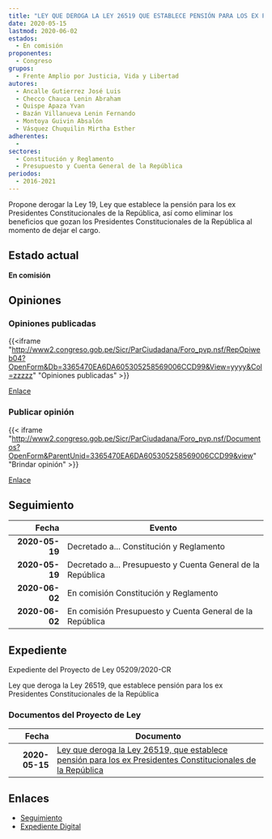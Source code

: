 ```yaml
---
title: "LEY QUE DEROGA LA LEY 26519 QUE ESTABLECE PENSIÓN PARA LOS EX PRESIDENTES CONSTITUCIONALES DE LA REPÚBLICA"
date: 2020-05-15
lastmod: 2020-06-02
estados: 
  - En comisión
proponentes: 
  - Congreso
grupos: 
  - Frente Amplio por Justicia, Vida y Libertad
autores: 
  - Ancalle Gutierrez José Luis
  - Checco Chauca Lenin Abraham
  - Quispe Apaza Yvan
  - Bazán Villanueva Lenin Fernando
  - Montoya Guivin Absalón
  - Vásquez Chuquilin Mirtha Esther
adherentes: 
  - 
sectores: 
  - Constitución y Reglamento
  - Presupuesto y Cuenta General de la República
periodos: 
  - 2016-2021
---
```


Propone derogar la Ley 19, Ley que establece la pensión para los ex Presidentes Constitucionales de la República, así como eliminar los beneficios que gozan los Presidentes Constitucionales de la República al momento de dejar el cargo.


## Estado actual

**En comisión**

## Opiniones

### Opiniones publicadas

{{<iframe "http://www2.congreso.gob.pe/Sicr/ParCiudadana/Foro_pvp.nsf/RepOpiweb04?OpenForm&Db=3365470EA6DA605305258569006CCD99&View=yyyy&Col=zzzzz" "Opiniones publicadas" >}}

[Enlace](http://www2.congreso.gob.pe/Sicr/ParCiudadana/Foro_pvp.nsf/RepOpiweb04?OpenForm&Db=3365470EA6DA605305258569006CCD99&View=yyyy&Col=zzzzz)
### Publicar opinión

{{< iframe "http://www2.congreso.gob.pe/Sicr/ParCiudadana/Foro_pvp.nsf/Documentos?OpenForm&ParentUnid=3365470EA6DA605305258569006CCD99&view" "Brindar opinión" >}}

[Enlace](http://www2.congreso.gob.pe/Sicr/ParCiudadana/Foro_pvp.nsf/Documentos?OpenForm&ParentUnid=3365470EA6DA605305258569006CCD99&view)

## Seguimiento

| Fecha | Evento |
|------:|--------|
| **2020-05-19** | Decretado a... Constitución y Reglamento|
| **2020-05-19** | Decretado a... Presupuesto y Cuenta General de la República|
| **2020-06-02** | En comisión Constitución y Reglamento|
| **2020-06-02** | En comisión Presupuesto y Cuenta General de la República|


## Expediente

Expediente del Proyecto de Ley 05209/2020-CR

Ley que deroga la Ley 26519, que establece pensión para los ex Presidentes Constitucionales de la República


### Documentos del Proyecto de Ley

| Fecha | Documento |
|------:|--------|
| **2020-05-15** | [Ley que deroga la Ley 26519, que establece pensión para los ex Presidentes Constitucionales de la República](http://www.leyes.congreso.gob.pe/Documentos/2016_2021/Proyectos_de_Ley_y_de_Resoluciones_Legislativas/PL05209-20200515.pdf) |

## Enlaces 

- [Seguimiento](http://www2.congreso.gob.pe/Sicr/TraDocEstProc/CLProLey2016.nsf/f7fff46988ca05b1052578e100829cc7/fddcde8a8766a938052585690070fc18?OpenDocument)
- [Expediente Digital](http://www2.congreso.gob.pe/Sicr/TraDocEstProc/CLProLey2016.nsf/f7fff46988ca05b1052578e100829cc7/fddcde8a8766a938052585690070fc18?OpenDocument&Click=05257FB7005EB655.eb71d0cf91d8294e05256cdf006b5706/$Body/0.1C6C)
